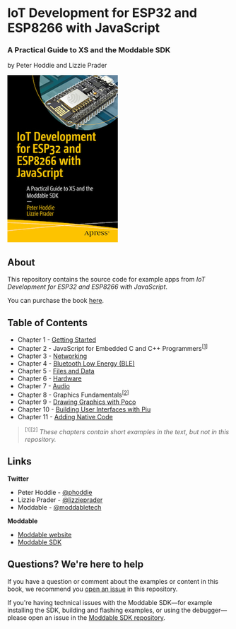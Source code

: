 # IoT Development for ESP32 and ESP8266 with JavaScript
### A Practical Guide to XS and the Moddable SDK

by Peter Hoddie and Lizzie Prader

![Book cover](./images/cover.jpg)

## About

This repository contains the source code for example apps from *IoT Development for ESP32 and ESP8266 with JavaScript*.

You can purchase the book [here](https://www.keplers.com/book/9781484250693).

## Table of Contents

* Chapter 1 - [Getting Started](./ch1-gettingstarted)
* Chapter 2 - JavaScript for Embedded C and C++ Programmers<sup>[[1](#footnotes)]</sup>
* Chapter 3 - [Networking](./ch3-network)
* Chapter 4 - [Bluetooth Low Energy (BLE)](./ch4-ble)
* Chapter 5 - [Files and Data](./ch5-files)
* Chapter 6 - [Hardware](./ch6-hardware)
* Chapter 7 - [Audio](./ch7-audio)
* Chapter 8 - Graphics Fundamentals<sup>[[2](#footnotes)]</sup> 
* Chapter 9 - [Drawing Graphics with Poco](./ch9-poco)
* Chapter 10 - [Building User Interfaces with Piu](./ch10-piu)
* Chapter 11 - [Adding Native Code](./ch11-native)

<a id="footnotes"></a>
> <sup>[1][2]</sup> *These chapters contain short examples in the text, but not in this repository.*<BR>

## Links

**Twitter**

* Peter Hoddie - [@phoddie](https://twitter.com/phoddie) 
* Lizzie Prader - [@lizzieprader](https://twitter.com/lizzieprader) 
* Moddable - [@moddabletech](https://twitter.com/moddabletech)

**Moddable**

* [Moddable website](https://www.moddable.com)
* [Moddable SDK](https://github.com/Moddable-OpenSource/moddable/)

## Questions? We're here to help

If you have a question or comment about the examples or content in this book, we recommend you [open an issue](https://github.com/Moddable-OpenSource/iot-product-dev-book/issues) in this repository.

If you're having technical issues with the Moddable SDK—for example installing the SDK, building and flashing examples, or using the debugger—please open an issue in the [Moddable SDK repository](https://github.com/Moddable-OpenSource/moddable/).